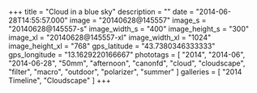 +++
title = "Cloud in a blue sky"
description = ""
date = "2014-06-28T14:55:57.000"
image = "20140628@145557"
image_s = "20140628@145557-s"
image_width_s = "400"
image_height_s = "300"
image_xl = "20140628@145557-xl"
image_width_xl = "1024"
image_height_xl = "768"
gps_latitude = "43.7380346333333"
gps_longitude = "13.1629220166667"
phototags = [ "2014", "2014-06", "2014-06-28", "50mm", "afternoon", "canonfd", "cloud", "cloudscape", "filter", "macro", "outdoor", "polarizer", "summer" ]
galleries = [ "2014 Timeline", "Cloudscape" ]
+++
